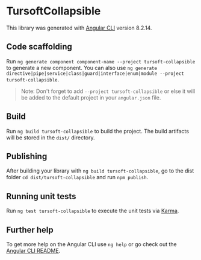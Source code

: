 # TursoftCollapsible

This library was generated with [Angular CLI](https://github.com/angular/angular-cli) version 8.2.14.

## Code scaffolding

Run `ng generate component component-name --project tursoft-collapsible` to generate a new component. You can also use `ng generate directive|pipe|service|class|guard|interface|enum|module --project tursoft-collapsible`.
> Note: Don't forget to add `--project tursoft-collapsible` or else it will be added to the default project in your `angular.json` file. 

## Build

Run `ng build tursoft-collapsible` to build the project. The build artifacts will be stored in the `dist/` directory.

## Publishing

After building your library with `ng build tursoft-collapsible`, go to the dist folder `cd dist/tursoft-collapsible` and run `npm publish`.

## Running unit tests

Run `ng test tursoft-collapsible` to execute the unit tests via [Karma](https://karma-runner.github.io).

## Further help

To get more help on the Angular CLI use `ng help` or go check out the [Angular CLI README](https://github.com/angular/angular-cli/blob/master/README.md).
